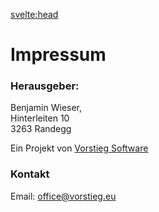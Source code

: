 <svelte:head>
<title>Impressum</title>
</svelte:head>

<div class="prose lg:proxe-xl">

# Impressum

### Herausgeber:

Benjamin Wieser, <br>
Hinterleiten 10 <br>
3263 Randegg

Ein Projekt von [Vorstieg Software](https://www.vorstieg.eu)

### Kontakt

Email: [office@vorstieg.eu](mailto:office@vorstieg.eu)

</div>
